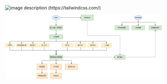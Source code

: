 <img class="rounded-full w-96 h-96" src="/docs/images/examples/image-4@2x.jpg" alt="image description">
(https://tailwindcss.com/)

![req1](https://github.com/EasonChen11/software-development-project/blob/3926bba1f1ccab1e44b3913c87e6463d3b8c4826/picture/req1.jpg)

